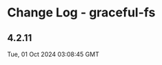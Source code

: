 # Change Log - graceful-fs

<!-- This log was last generated on Tue, 01 Oct 2024 03:08:45 GMT and should not be manually modified. -->

<!-- Start content -->

## 4.2.11

Tue, 01 Oct 2024 03:08:45 GMT
